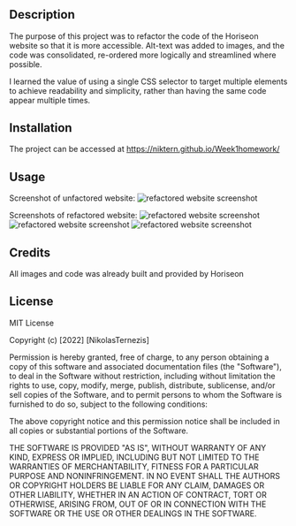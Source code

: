 # <Horiseon  Homework task>

## Description

The purpose of this project was to refactor the code of the Horiseon website so that it is more accessible. Alt-text was added to images, and the code was consolidated, re-ordered more logically and streamlined where possible.

I learned the value of using a single CSS selector to target multiple elements to achieve readability and simplicity, rather than having the same code appear multiple times.

## Installation

The project can be accessed at https://niktern.github.io/Week1homework/

## Usage

Screenshot of unfactored website:
![refactored website screenshot](assets/images/01-html-css-git-homework-demo.png)

Screenshots of refactored website:
![refactored website screenshot](assets/images/refactored-1.png)
![refactored website screenshot](assets/images/refactored-2.png)
![refactored website screenshot](assets/images/refactored-3.png)

## Credits

All images and code was already built and provided by Horiseon

## License

MIT License

Copyright (c) [2022] [NikolasTernezis]

Permission is hereby granted, free of charge, to any person obtaining a copy
of this software and associated documentation files (the "Software"), to deal
in the Software without restriction, including without limitation the rights
to use, copy, modify, merge, publish, distribute, sublicense, and/or sell
copies of the Software, and to permit persons to whom the Software is
furnished to do so, subject to the following conditions:

The above copyright notice and this permission notice shall be included in all
copies or substantial portions of the Software.

THE SOFTWARE IS PROVIDED "AS IS", WITHOUT WARRANTY OF ANY KIND, EXPRESS OR
IMPLIED, INCLUDING BUT NOT LIMITED TO THE WARRANTIES OF MERCHANTABILITY,
FITNESS FOR A PARTICULAR PURPOSE AND NONINFRINGEMENT. IN NO EVENT SHALL THE
AUTHORS OR COPYRIGHT HOLDERS BE LIABLE FOR ANY CLAIM, DAMAGES OR OTHER
LIABILITY, WHETHER IN AN ACTION OF CONTRACT, TORT OR OTHERWISE, ARISING FROM,
OUT OF OR IN CONNECTION WITH THE SOFTWARE OR THE USE OR OTHER DEALINGS IN THE
SOFTWARE.